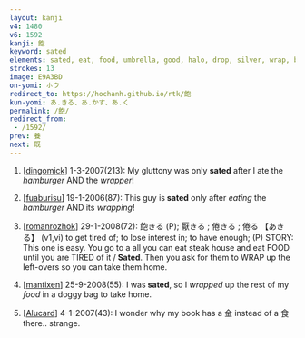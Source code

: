 ```yaml
---
layout: kanji
v4: 1480
v6: 1592
kanji: 飽
keyword: sated
elements: sated, eat, food, umbrella, good, halo, drop, silver, wrap, bound up, snake, self
strokes: 13
image: E9A3BD
on-yomi: ホウ
redirect_to: https://hochanh.github.io/rtk/飽
kun-yomi: あ.きる、あ.かす、あ.く
permalink: /飽/
redirect_from:
 - /1592/
prev: 養
next: 既
---
```


1) [<a href="http://kanji.koohii.com/profile/dingomick">dingomick</a>] 1-3-2007(213): My gluttony was only <strong>sated</strong> after I ate the <em>hamburger</em> AND the <em>wrapper</em>!

2) [<a href="http://kanji.koohii.com/profile/fuaburisu">fuaburisu</a>] 19-1-2006(87): This guy is<strong> sated</strong> only after <em>eating</em> the <em>hamburger</em> AND its <em>wrapping</em>!

3) [<a href="http://kanji.koohii.com/profile/romanrozhok">romanrozhok</a>] 29-1-2008(72): 飽きる (P); 厭きる ; 倦きる ; 倦る 【あきる】 (v1,vi) to get tired of; to lose interest in; to have enough; (P) STORY: This one is easy. You go to a all you can eat steak house and eat FOOD until you are TIRED of it /<strong> Sated</strong>. Then you ask for them to WRAP up the left-overs so you can take them home.

4) [<a href="http://kanji.koohii.com/profile/mantixen">mantixen</a>] 25-9-2008(55): I was<strong> sated</strong>, so I <em>wrapped</em> up the rest of my <em>food</em> in a doggy bag to take home.

5) [<a href="http://kanji.koohii.com/profile/Alucard">Alucard</a>] 4-1-2007(43): I wonder why my book has a 金 instead of a 食 there.. strange.

